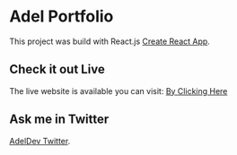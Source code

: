 # Adel Portfolio

This project was build with React.js [Create React App](https://github.com/facebook/create-react-app).

## Check it out Live

The live website is available you can visit: [By Clicking Here](https://iadeldev.netlify.app/)

## Ask me in Twitter

[AdelDev Twitter](https://twitter.com/iAdelDev).
